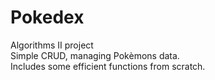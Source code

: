 # Pokedex
Algorithms II project <br>
Simple CRUD, managing Pokèmons data.<br>
Includes some efficient functions from scratch.
